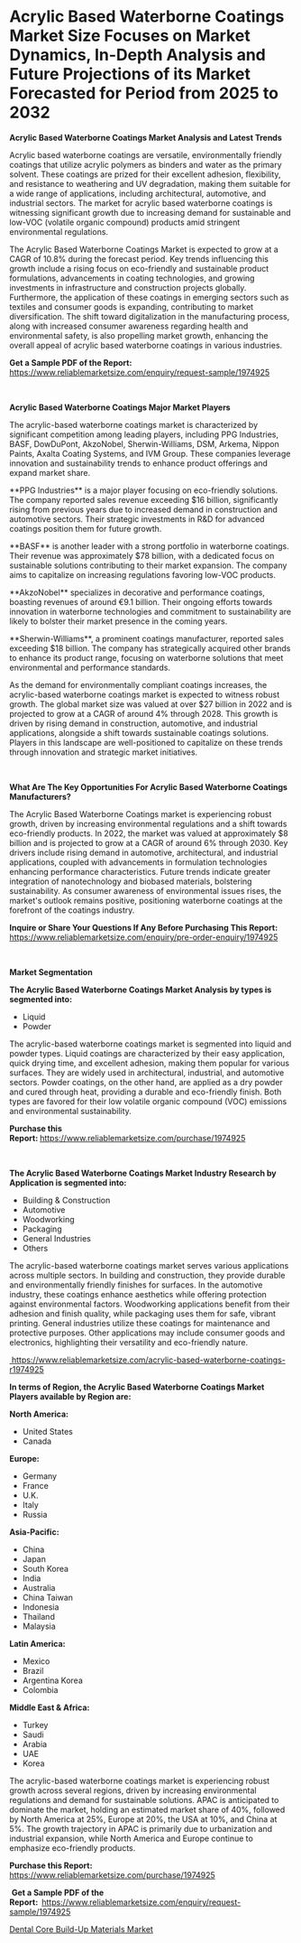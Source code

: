 <p><h1>Acrylic Based Waterborne Coatings Market Size Focuses on Market Dynamics, In-Depth Analysis and Future Projections of its Market Forecasted for Period from 2025 to 2032</h1></p><p><strong>Acrylic Based Waterborne Coatings Market Analysis and Latest Trends</strong></p>
<p><p>Acrylic based waterborne coatings are versatile, environmentally friendly coatings that utilize acrylic polymers as binders and water as the primary solvent. These coatings are prized for their excellent adhesion, flexibility, and resistance to weathering and UV degradation, making them suitable for a wide range of applications, including architectural, automotive, and industrial sectors. The market for acrylic based waterborne coatings is witnessing significant growth due to increasing demand for sustainable and low-VOC (volatile organic compound) products amid stringent environmental regulations.</p><p>The Acrylic Based Waterborne Coatings Market is expected to grow at a CAGR of 10.8% during the forecast period. Key trends influencing this growth include a rising focus on eco-friendly and sustainable product formulations, advancements in coating technologies, and growing investments in infrastructure and construction projects globally. Furthermore, the application of these coatings in emerging sectors such as textiles and consumer goods is expanding, contributing to market diversification. The shift toward digitalization in the manufacturing process, along with increased consumer awareness regarding health and environmental safety, is also propelling market growth, enhancing the overall appeal of acrylic based waterborne coatings in various industries.</p></p>
<p><strong>Get a Sample PDF of the Report:&nbsp;</strong> <a href="https://www.reliablemarketsize.com/enquiry/request-sample/1974925?utm_campaign=3431&utm_medium=2&utm_source=Github&utm_content=ia&utm_term=03042025&utm_id=acrylic-based-waterborne-coatings">https://www.reliablemarketsize.com/enquiry/request-sample/1974925</a></p>
<p>&nbsp;</p>
<p><strong>Acrylic Based Waterborne Coatings Major Market Players</strong></p>
<p><p>The acrylic-based waterborne coatings market is characterized by significant competition among leading players, including PPG Industries, BASF, DowDuPont, AkzoNobel, Sherwin-Williams, DSM, Arkema, Nippon Paints, Axalta Coating Systems, and IVM Group. These companies leverage innovation and sustainability trends to enhance product offerings and expand market share.</p><p>**PPG Industries** is a major player focusing on eco-friendly solutions. The company reported sales revenue exceeding $16 billion, significantly rising from previous years due to increased demand in construction and automotive sectors. Their strategic investments in R&D for advanced coatings position them for future growth.</p><p>**BASF** is another leader with a strong portfolio in waterborne coatings. Their revenue was approximately $78 billion, with a dedicated focus on sustainable solutions contributing to their market expansion. The company aims to capitalize on increasing regulations favoring low-VOC products.</p><p>**AkzoNobel** specializes in decorative and performance coatings, boasting revenues of around €9.1 billion. Their ongoing efforts towards innovation in waterborne technologies and commitment to sustainability are likely to bolster their market presence in the coming years.</p><p>**Sherwin-Williams**, a prominent coatings manufacturer, reported sales exceeding $18 billion. The company has strategically acquired other brands to enhance its product range, focusing on waterborne solutions that meet environmental and performance standards.</p><p>As the demand for environmentally compliant coatings increases, the acrylic-based waterborne coatings market is expected to witness robust growth. The global market size was valued at over $27 billion in 2022 and is projected to grow at a CAGR of around 4% through 2028. This growth is driven by rising demand in construction, automotive, and industrial applications, alongside a shift towards sustainable coatings solutions. Players in this landscape are well-positioned to capitalize on these trends through innovation and strategic market initiatives.</p></p>
<p>&nbsp;</p>
<p><strong>What Are The Key Opportunities For Acrylic Based Waterborne Coatings Manufacturers?</strong></p>
<p><p>The Acrylic Based Waterborne Coatings market is experiencing robust growth, driven by increasing environmental regulations and a shift towards eco-friendly products. In 2022, the market was valued at approximately $8 billion and is projected to grow at a CAGR of around 6% through 2030. Key drivers include rising demand in automotive, architectural, and industrial applications, coupled with advancements in formulation technologies enhancing performance characteristics. Future trends indicate greater integration of nanotechnology and biobased materials, bolstering sustainability. As consumer awareness of environmental issues rises, the market's outlook remains positive, positioning waterborne coatings at the forefront of the coatings industry.</p></p>
<p><strong>Inquire or Share Your Questions If Any Before Purchasing This Report:</strong> <a href="https://www.reliablemarketsize.com/enquiry/pre-order-enquiry/1974925?utm_campaign=3431&utm_medium=2&utm_source=Github&utm_content=ia&utm_term=03042025&utm_id=acrylic-based-waterborne-coatings">https://www.reliablemarketsize.com/enquiry/pre-order-enquiry/1974925</a></p>
<p>&nbsp;</p>
<p><strong>Market Segmentation</strong></p>
<p><strong>The Acrylic Based Waterborne Coatings Market Analysis by types is segmented into:</strong></p>
<p><ul><li>Liquid</li><li>Powder</li></ul></p>
<p><p>The acrylic-based waterborne coatings market is segmented into liquid and powder types. Liquid coatings are characterized by their easy application, quick drying time, and excellent adhesion, making them popular for various surfaces. They are widely used in architectural, industrial, and automotive sectors. Powder coatings, on the other hand, are applied as a dry powder and cured through heat, providing a durable and eco-friendly finish. Both types are favored for their low volatile organic compound (VOC) emissions and environmental sustainability.</p></p>
<p><strong>Purchase this Report:&nbsp;</strong><a href="https://www.reliablemarketsize.com/purchase/1974925?utm_campaign=3431&utm_medium=2&utm_source=Github&utm_content=ia&utm_term=03042025&utm_id=acrylic-based-waterborne-coatings">https://www.reliablemarketsize.com/purchase/1974925</a></p>
<p>&nbsp;</p>
<p><strong>The Acrylic Based Waterborne Coatings Market Industry Research by Application is segmented into:</strong></p>
<p><ul><li>Building & Construction</li><li>Automotive</li><li>Woodworking</li><li>Packaging</li><li>General Industries</li><li>Others</li></ul></p>
<p><p>The acrylic-based waterborne coatings market serves various applications across multiple sectors. In building and construction, they provide durable and environmentally friendly finishes for surfaces. In the automotive industry, these coatings enhance aesthetics while offering protection against environmental factors. Woodworking applications benefit from their adhesion and finish quality, while packaging uses them for safe, vibrant printing. General industries utilize these coatings for maintenance and protective purposes. Other applications may include consumer goods and electronics, highlighting their versatility and eco-friendly nature.</p></p>
<p><a href="https://www.reliablemarketsize.com/acrylic-based-waterborne-coatings-r1974925?utm_campaign=3431&utm_medium=2&utm_source=Github&utm_content=ia&utm_term=03042025&utm_id=acrylic-based-waterborne-coatings">&nbsp;https://www.reliablemarketsize.com/acrylic-based-waterborne-coatings-r1974925</a></p>
<p><strong>In terms of Region, the Acrylic Based Waterborne Coatings Market Players available by Region are:</strong></p>
<p>
    <p> <strong> North America: </strong>
        <ul>
            <li>United States</li>
            <li>Canada</li>
        </ul>
        </p> 
    <p> <strong> Europe: </strong>
        <ul>
            <li>Germany</li>
            <li>France</li>
            <li>U.K.</li>
            <li>Italy</li>
            <li>Russia</li>
        </ul>
        </p> 
    <p> <strong> Asia-Pacific: </strong>
        <ul>
            <li>China</li>
            <li>Japan</li>
            <li>South Korea</li>
            <li>India</li>
            <li>Australia</li>
            <li>China Taiwan</li>
            <li>Indonesia</li>
            <li>Thailand</li>
            <li>Malaysia</li>
        </ul>
        </p> 
    <p> <strong> Latin America: </strong>
        <ul>
            <li>Mexico</li>
            <li>Brazil</li>
            <li>Argentina Korea</li>
            <li>Colombia</li>
        </ul>
        </p> 
    <p> <strong> Middle East & Africa: </strong>
        <ul>
            <li>Turkey</li>
            <li>Saudi</li>
            <li>Arabia</li>
            <li>UAE</li>
            <li>Korea</li>
        </ul>
    </p>
    </p>
<p><p>The acrylic-based waterborne coatings market is experiencing robust growth across several regions, driven by increasing environmental regulations and demand for sustainable solutions. APAC is anticipated to dominate the market, holding an estimated market share of 40%, followed by North America at 25%, Europe at 20%, the USA at 10%, and China at 5%. The growth trajectory in APAC is primarily due to urbanization and industrial expansion, while North America and Europe continue to emphasize eco-friendly products.</p></p>
<p><strong>Purchase this Report: </strong><a href="https://www.reliablemarketsize.com/purchase/1974925?utm_campaign=3431&utm_medium=2&utm_source=Github&utm_content=ia&utm_term=03042025&utm_id=acrylic-based-waterborne-coatings">https://www.reliablemarketsize.com/purchase/1974925</a></p>
<p>&nbsp;<strong>Get a Sample PDF of the Report:&nbsp;&nbsp;</strong><a href="https://www.reliablemarketsize.com/enquiry/request-sample/1974925?utm_campaign=3431&utm_medium=2&utm_source=Github&utm_content=ia&utm_term=03042025&utm_id=acrylic-based-waterborne-coatings">https://www.reliablemarketsize.com/enquiry/request-sample/1974925</a></p>
<p><strong></strong></p>
<p><p><a href="https://github.com/hiwanatalak/Market-Research-Report-List-1/blob/main/dental-core-build-up-materials-market.md?utm_campaign=3431&utm_medium=2&utm_source=Github&utm_content=ia&utm_term=03042025&utm_id=acrylic-based-waterborne-coatings">Dental Core Build-Up Materials Market</a></p></p>